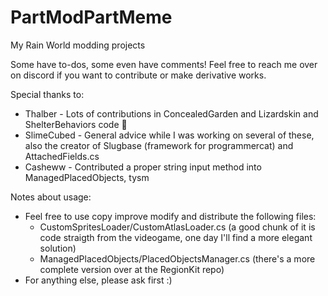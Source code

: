 # PartModPartMeme
My Rain World modding projects

Some have to-dos, some even have comments! Feel free to reach me over on discord if you want to contribute or make derivative works.

Special thanks to:
- Thalber - Lots of contributions in ConcealedGarden and Lizardskin and ShelterBehaviors code :purple_heart:
- SlimeCubed - General advice while I was working on several of these, also the creator of Slugbase (framework for programmercat) and AttachedFields.cs
- Casheww - Contributed a proper string input method into ManagedPlacedObjects, tysm

Notes about usage:
- Feel free to use copy improve modify and distribute the following files:
  - CustomSpritesLoader/CustomAtlasLoader.cs (a good chunk of it is code straigth from the videogame, one day I'll find a more elegant solution)
  - ManagedPlacedObjects/PlacedObjectsManager.cs (there's a more complete version over at the RegionKit repo)
- For anything else, please ask first :)
